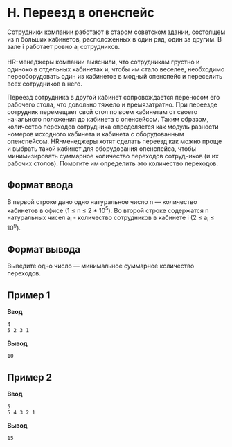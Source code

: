 # H. Переезд в опенспейс

Сотрудники компании работают в старом советском здании, состоящем из n больших кабинетов, расположенных в один ряд, один за другим. В зале
 i работает ровно a<sub>i</sub> сотрудников.

HR-менеджеры компании выяснили, что сотрудникам грустно и одиноко в отдельных кабинетах и, чтобы им стало веселее, необходимо переоборудовать один из кабинетов в модный опенспейс и переселить всех сотрудников в него.

Переезд сотрудника в другой кабинет сопровождается переносом его рабочего стола, что довольно тяжело и времязатратно. При переезде сотрудник перемещает свой стол по всем кабинетам от своего начального положения до кабинета с опенсейсом. Таким образом, количество переходов сотрудника определяется как модуль разности номеров исходного кабинета и кабинета с оборудованным опенспейсом. HR-менеджеры хотят сделать переезд как можно проще и выбрать такой кабинет для оборудования опенспейса, чтобы минимизировать суммарное количество переходов сотрудников (и их рабочих столов). Помогите им определить это количество переходов.



## Формат ввода
В первой строке дано одно натуральное число n — количество кабинетов в офисе (1 &le; n &le; 2 * 10<sup>5</sup>).
Во второй строке содержатся n натуральных чисел a<sub>i</sub> - количество сотрудников в кабинете i (2 &le; a<sub>i</sub> &le; 10<sup>9</sup>).

## Формат вывода

Выведите одно число — минимальное суммарное количество переходов.

## Пример 1

**Ввод**  
```
4
5 2 3 1
```
**Вывод**
```
10
```  

## Пример 2

**Ввод**
```
5
5 4 3 2 1
```
**Вывод**
```
15
```  

